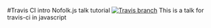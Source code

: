 #Travis CI intro Nofolk.js talk tutorial
[![Travis branch](https://img.shields.io/travis/troy0820/travis-intro-norfolk.svg?style=flat)](https://travis-ci.org/troy0820/travis-intro-norfolk)
This is a talk for travis-ci in javascript

